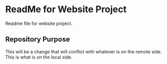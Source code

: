 # ReadMe for Website Project

Readme file for website project.

## Repository Purpose

This will be a change that will conflict with whatever is on the remote side.
This is what is on the local side.
